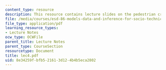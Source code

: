 ```yaml
---
content_type: resource
description: This resource contains lecture slides on the pedestrian crossing problem.
file: /media/courses/esd-86-models-data-and-inference-for-socio-technical-systems-spring-2007/8e34259fbfb521613d124b4b5eca2802_lec4.pdf
file_type: application/pdf
learning_resource_types:
- Lecture Notes
ocw_type: OCWFile
parent_title: Lecture Notes
parent_type: CourseSection
resourcetype: Document
title: lec4.pdf
uid: 8e34259f-bfb5-2161-3d12-4b4b5eca2802
---
```

